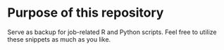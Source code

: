 # Purpose of this repository
Serve as backup for job-related R and Python scripts.
Feel free to utilize these snippets as much as you like.

